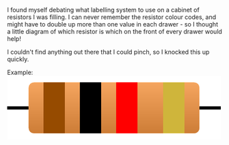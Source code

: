 I found myself debating what labelling system to use on a cabinet of resistors I was filling.  I can never remember the resistor colour codes, and might have to double up more than one value in each drawer - so I thought a little diagram of which resistor is which on the front of every drawer would help!

I couldn't find anything out there that I could pinch, so I knocked this up quickly.

Example:
![1k0](https://github.com/MrBunsy/Resistor-Colour-Codes-Image-Generator/blob/master/example.png)